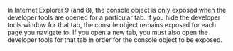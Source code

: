 In Internet Explorer 9 (and 8), the console object is only exposed when the developer tools are opened for a particular tab. If you hide the developer tools window for that tab, the console object remains exposed for each page you navigate to. If you open a new tab, you must also open the developer tools for that tab in order for the console object to be exposed.
